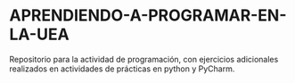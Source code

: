 # APRENDIENDO-A-PROGRAMAR-EN-LA-UEA
Repositorio para la actividad de programación, con ejercicios adicionales realizados en actividades de prácticas en python y PyCharm.
